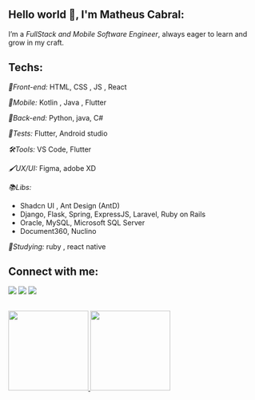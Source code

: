 ## Hello world :wave:, I'm Matheus Cabral:

I’m a *FullStack and Mobile Software Engineer*, always eager to learn and grow in my craft.

## Techs:

*:pushpin:Front-end:* HTML, CSS , JS , React

*:pushpin:Mobile:* Kotlin , Java , Flutter

*:pushpin:Back-end:* Python, java, C#

*:test_tube:Tests:* Flutter, Android studio

*:hammer_and_wrench:Tools:* VS Code, Flutter

*:paintbrush:UX/UI:* Figma, adobe XD

*:books:Libs:*  
- Shadcn UI , Ant Design (AntD)  
- Django, Flask, Spring, ExpressJS, Laravel, Ruby on Rails 
-  Oracle, MySQL, Microsoft SQL Server  
- Document360, Nuclino

*:mag_right:Studying:* ruby , react native
  
## Connect with me: 
<div>
  <a href="mailto:[seu-email-aqui]" target="_blank"><img src="https://img.shields.io/badge/Gmail-D14836?style=for-the-badge&logo=gmail&logoColor=white"/></a>
  <a href="https://www.linkedin.com/in/[seu-linkedin]" target="_blank"><img src="https://img.shields.io/badge/LinkedIn-0077B5?style=for-the-badge&logo=linkedin&logoColor=white"/></a>
  <a href="https://www.instagram.com/[seu-instagram]" target="_blank"><img src="https://img.shields.io/badge/-Instagram-%23E4405F?style=for-the-badge&logo=instagram&logoColor=white"></a>
</div>

##

<div>
  <a href="https://github.com/[seu-usuario-do-github]">
  <img height="160em" src="https://github-readme-stats.vercel.app/api?username=[seu-usuario-do-github]&show_icons=true&hide_border=true&count_private=true&theme=dark&icon_color=fad000"/>
  <img height="160em" src="https://github-readme-stats.vercel.app/api/top-langs/?username=[seu-usuario-do-github]&layout=compact&langs_count=7&theme=dark&hide_border=true"/>
</div>
